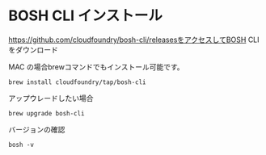 # BOSH CLI インストール

https://github.com/cloudfoundry/bosh-cli/releasesをアクセスしてBOSH CLIをダウンロード

MAC の場合brewコマンドでもインストール可能です。

```brew install cloudfoundry/tap/bosh-cli```

アップウレードしたい場合

```brew upgrade bosh-cli```

バージョンの確認

```bosh -v```
